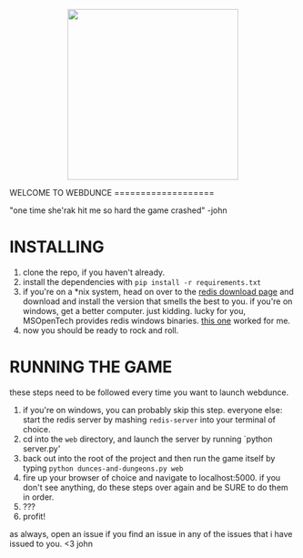 <p align='center'><img src='https://dl.dropboxusercontent.com/s/6az46igwevjzgz4/20151219_174739-1.jpg?dl=0' length=300px width=300px></p>
WELCOME TO WEBDUNCE
===================

"one time she'rak hit me so hard the game crashed" -john


INSTALLING
==========

1. clone the repo, if you haven't already.
2. install the dependencies with ```pip install -r requirements.txt```
3. if you're on a *nix system, head on over to the <a href='redis.io/download'>redis download page</a> and download and install the version that smells the best to you. if you're on windows, get a better computer. just kidding. lucky for you, MSOpenTech provides redis windows binaries. <a href='https://github.com/MSOpenTech/redis/releases/tag/win-2.8.2104'>this one</a> worked for me.
4. now you should be ready to rock and roll.

RUNNING THE GAME
================
these steps need to be followed every time you want to launch webdunce.

1. if you're on windows, you can probably skip this step. everyone else: start the redis server by mashing ```redis-server``` into your terminal of choice.
2. cd into the ```web``` directory, and launch the server by running `python server.py'
3. back out into the root of the project and then run the game itself by typing ```python dunces-and-dungeons.py web```
4. fire up your browser of choice and navigate to localhost:5000. if you don't see anything, do these steps over again and be SURE to do them in order.
5. ???
6. profit!

as always, open an issue if you find an issue in any of the issues that i have issued to you. <3 john
